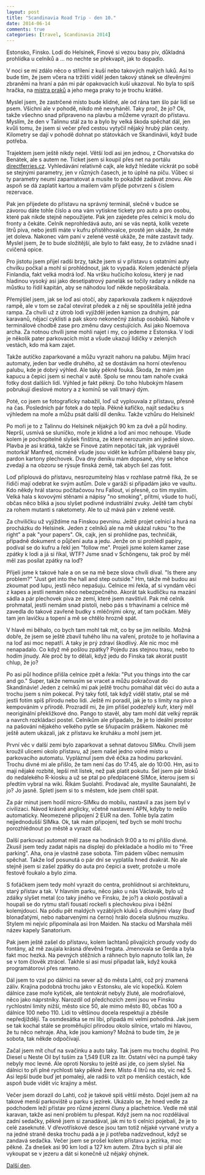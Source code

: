 ```yaml
---
layout: post
title: "Scandinavia Road Trip - den 10."
date: 2014-06-14
comments: true
categories: [travel, Scandinavia 2014]
---
```


Estonsko, Finsko. Lodí do Helsinek, Finové si vezou basy piv, důkladná prohlídka u celníků a ... no nechte se překvapit, jak to dopadlo.

<!--more-->

V noci se mi zdálo něco o střílení z kuší nebo takových malých luků. Asi to bude tím, že jsem včera na tržišti viděl jeden takový stánek se dřevěnými zbraněmi na hraní a pán mi pár opakovacích kuší ukazoval. No byla to spíš hračka, na [mistra praků](https://www.youtube.com/watch?v=Kb_QgbSnDZk) a jeho mega praky to je trochu krátké.

Myslel jsem, že zastrčené místo bude klidné, ale od rána tam šlo pár lidí se psem. Všichni ale v pohodě, nikdo mě nevyháněl. Taky proč, že jo? Ok, takže všechno snad připraveno na plavbu a můžeme vyrazit do přístavu. Myslím, že den v Talinnu stál za to a bylo by velká škoda spěchat dál, jen kvůli tomu, že jsem si večer před cestou vytyčil nějaký hrubý plán cesty. Kilometry se dají v pohodě dohnat po státovkách ve Skandinávii, když bude potřeba.

Trajektem jsem ještě nikdy nejel. Větší lodí asi jen jednou, z Chorvatska do Benátek, ale s autem ne. Ticket jsem si koupil přes net na portálu [directferries.cz](http://directferries.cz/). Vyhledávání relativně cajk, ale když hledáte víckrát po sobě se stejnými parametry, jen v různých časech, je to úplně na piču. Vůbec si ty parametry neumí zapamatovat a musíte to pokaždé zadávat znovu. Ale aspoň se dá zaplatit kartou a mailem vám přijde potvrzení s číslem rezervace.

Pak jen přijedete do přístavu na správný terminál, slečně v budce se závorou dáte tohle číslo a ona vám vytiskne tickety pro auto a pro osobu, které pak nikde stejně nepoužijete. Pak jen zajedete přes celnici k molu do fronty a čekáte. Celník neprohledává auto, ani se vás neptá, kolik vezete litrů piva, nebo jestli máte v kufru přistěhovalce, prostě jen ukáže, že máte jet doleva. Nakonec vám paní v zelené vestě ukáže, že máte zastavit tady. Myslel jsem, že to bude složitější, ale bylo to fakt easy, že to zvládne snad i cvičená opice.

Pro jistotu jsem přijel radši brzy, takže jsem si v přístavu s ostatními auty chvilku počkal a mohl si prohlédnout, jak to vypadá. Kolem jedenácté přijela Finlandia, fakt velká modrá loď. Na vršku hučícího kolosu, který je nad hladinou vysoký asi jako desetipatrový panelák se točily radary a někde na můstku to řídil kapitán, aby se náhodou loď někde nepoškrábala.

Přemýšlel jsem, jak se loď asi otočí, aby zaparkovala zadkem k nájezdové rampě, ale v tom se začal otevírat předek a z něj se spouštěla ještě jedna rampa. Za chvíli už z útrob lodi vyjížděl jeden kamion za druhým, pár karavanů, nějací cyklisti a pak skoro nekonečný zástup osobáků. Nahoře v terminálové chodbě zase pro změnu davy cestujících. Asi jako Noemova archa. Za notnou chvíli jsme mohli najet i my, co jedeme z Estonska. V lodi je několik pater parkovacích míst a všude ukazují lidičky v zelených vestách, kdo má kam zajet.

Takže autíčko zaparkované a můžu vyrazit nahoru na palubu. Míjím hrací automaty, jeden bar vedle druhého, až se dostávám na horní otevřenou palubu, kde je dobrý výhled. Ale taky pěkně fouká. Škoda, že mám jen kapucu a čepici jsem si nechal v autě. Spolu se mnou tam nahoře cvaká fotky dost dalších lidí. Výhled je fakt pěkný. Do toho hlubokým hlasem pobrukují dieslové motory a z komínů se valí tmavý dým.

Poté, co jsem se fotograficky nabažil, loď už vyplouvala z přístavu, přesně na čas. Posledních pár fotek a do tepla. Pěkně kafíčko, najít sedačku s výhledem na moře a můžu psát další díl deníku. Takže vzhůru do Helsinek!

Po moři je to z Talinnu do Helsinek nějakých 90 km za dvě a půl hodiny. Neprší, usmívá se sluníčko, moře je klidné a loď ani moc nehoupe. Všude kolem je pochopitelně slyšek finština, ze které nerozumím ani jediné slovo. Plavba je asi krátká, takže se Finové zatím nepotácí tak, jak vyprávěl motorkář Manfred, nicméně všude jsou vidět ke kufrům přibalené basy piv, pardon kartony plechovek. Dva dny deníku mám dopsané, vlny se lehce zvedají a na obzoru se rýsuje finská země, tak abych šel zas fotit.

Loď připlouvá do přístavu, nesrozumitelný hlas v rozhlase patrně říká, že se řidiči mají odebrat ke svým autům. Dole v garáži si připadám jako ve vaultu. Kdo někdy hrál starou počítačovou hru Fallout, ví přesně, co tím myslím. Velká hala s kovovými stěnami a nápisy "no smoking", přítmí, všude to hučí, občas něco bliká a jsou slyšet podivné industriální zvuky. Ještě tam chybí za rohem mutanti s raketomety. Ale to už mává pán v zelené vestě.

Za chviličku už vyjíždíme na Finskou pevninu. Ještě projet celnicí a hurá na procházku do Helsinek. Jeden z celníků ale na mě ukázal rukou "to the right" a pak "your papers". Ok, cajk, jen si prohlídne pas, techničák, případně dokument o půjčení auta a jedu. Jenže on si prohlédl papíry, podíval se do kufru a řekl jen "follow me". Projeli jsme kolem kamer zase zpátky k lodi a já si říkal, WTF? Jsme snad v Schöngenu, tak proč by měl měl zas posílat zpátky na loď?

Přijeli jsme k takové hale a on se na mě beze slova chvíli díval. "Is there any problem?" "Just get into the hall and step outside." Hm, takže mě budou asi zkoumat pod lupu, jestli něco nepašuju. Celnice mi řekla, ať si vyndám věci z kapes a jestli nemám něco nebezpečného. Akorát tak kudličku na mazání sádla a pár plechovek piva ze zemí, které jsem navštívil. Pak mě celník prohmatal, jestli nemám snad pistoli, nebo pás s trhavinami a celnice mě zavedla do takové zavřené budky s mléčnými okny, ať tam počkám. Měly tam jen lavičku a topení a mě se chtělo hrozně spát.

V hlavě mi běhalo, co bych tam mohl tak mít, co by se jim nelíbilo. Možná dobře, že jsem se ještě zbavil tuhého lihu na vaření, protože to je hořlavina a na loď asi moc nepatří. A taky je prý zdraví škodlivý. Ale nic moc mě nenapadalo. Co když mě pošlou zpátky? Pojedu zas stejnou trasu, nebo to hodím jinudy. Ale proč by to dělali, když jedu do Finska tak akorát pustit chlup, že jo?

Po asi půl hodince přišla celnice zpět a řekla: "Put you things into the car and go." Super, takže nemusím se vracet a můžu pokračovat do Skandinávie! Jeden z celníků mi pak ještě trochu pomáhal dát věci do auta a trochu jsem s ním pokecal. Prý taky fotil, tak když viděl stativ, ptal se mě jestli fotím spíš přírodu nebo lidi. Ještě mi poradil, jak je to s limity na pivo a kempováním v přírodě. Prozradil mi, že jim přišel podezřelý kufr, který měl neoriginální překližkové dno. Pango to stavěl, aby tam mohl dát velký reprák a navrch rozkládací postel. Celníkům ale připadalo, že je to ideální prostor na pašování nějakého velkého pytle se šňupacím práškem. Nakonec mě ještě autem ukázali, jak z přístavu ke kruháku a mohl jsem jet.

První věc v další zemi bylo zaparkovat a sehnat datovou SIMku. Chvíli jsem kroužil ulicemi okolo přístavu, až jsem našel jedno volné místo u parkovacího automatu. Vypláznul jsem dvě éčka za hodinu parkování. Trochu divné mi ale přišlo, že tam není čas do 17:45, ale do 10:00. Hm, asi to mají nějaké rozbité, lepší mít lístek, než pak platit pokutu. Šel jsem pár bloků do nedalekého R-kiosku a už se ptal po předplacené SIMce, kterou jsem si předtím vybral na wiki. Říkám Suolahti. Prodavač ale, myslíte Saunalahti, že jo? Jo jasně. Spletl jsem si to s městem, kde jsem chtěl spát.

Za pár minut jsem hodil micro-SIMku do mobilu, nastavil a zas jsem byl v civilizaci. Návod krásně anglicky, včetně nastavení APN, kdyby to nešlo automaticky. Neomezené připojení 2 EUR na den. Tohle byla zatím nejjednodušší SIMka. Ok, tak mám připojení, teď bych se mohl trochu porozhlédnout po městě a vyrazit dál.

Další parkovací automat měl zase na hodinách 9:00 a to mi přišlo divné. Zkusil jsem tedy zadat nápis na displeji do překladače a hodilo mi to "Free parking". Aha, ona je vlastně zase sobota. Tím pádem vůbec nemusím spěchat. Takže loď posunutá o pár dní se vyplatila hned dvakrát. No ale stejně jsem si zašel zpátky do auta pro čepici a svetr, protože u moře festově foukalo a bylo zima.

S foťáčkem jsem tedy mohl vyrazit do centra, prohlídnout si architekturu, starý přístav a tak. V hlavním parku, něco jako u nás Václavák, bylo už zdálky slyšet metal (co taky jiného ve Finsku, že jo?) a okolo postávali a houpali se do rytmu staří fousatí rockeři s plechovkou piva i běžní kolemjdoucí. Na pódiu pět maldých vyzáblých kluků s dlouhými vlasy (buď blonaďatými, nebo nabarvenými na černo) hrálo docela slušnou muziku. Stylem mi nejvíc připomínala asi Iron Maiden. Na stacku od Marshala měli název kapely Sanatorium.

Pak jsem ještě zašel do přístavu, kolem lachtanů plivajících proudy vody do fontány, až mě zaujala krásná dřevěná fregata. Jmenovala se Gerda a byla fakt moc hezká. Na pevných stěžních a ráhnech bylo napnuto tolik lan, že se v tom člověk ztrácel. Takhle si asi musí připadat laik, když kouká programátorovi přes rameno.

Dál jsem to vzal po dálnici na sever až do města Lahti, což prý znamená záliv. Krajina podobná trochu jako v Estonsku, ale víc kopečků. Kolem dálnice zase moře kytiček, ale tentokrát nebyly žluté, ale modrofialové, něco jako náprstníky. Narozdíl od předchozích zemí jsou ve Finsku rychlostní limity nižší, město sice 50, ale mimo město 80, občas 100 a dálnice 100 nebo 110. Lidi to většinou docela respektují a zběsile nepředjíždějí. Ta osmdesátka se mi líbí, připadá mi velmi pohodlná. Jak jsem se tak kochal stále se proměňující přírodou okolo silnice, vrtalo mi hlavou, že tu něco nehraje. Aha, kde jsou kamiony? Možná to bude tím, že je sobota, tak někde odpočívají.

Začal jsem mít chuť na svačinku a auto taky. Tak jsem mu trochu doplnil. Pro Diesel u Neste Oil byl tuším za 1,549 EUR za litr. Ostatní věci na pumpě taky nebyly moc levné. Ale oproti Norsku to ještě asi jde, co jsem slyšel. Na dálnici to při plné rychlosti taky pěkně žere. Místo 4 litrů na sto, víc než 5. Asi lepší bude buď jet pomaleji, ale radši to vzít po menších cestách, kde aspoň bude vidět víc krajiny a měst.

Večer jsem dorazil do Lahti, což je takové spíš větší město. Dojel jsem až na takové menší parkoviště u parku s jezírek. Ukázalo se, že hned vedle za podchodem leží přístav pro různé jezerní čluny a plachetnice. Vedle mě stál karavan, takže asi není problém tu přespat. Když jsem na noc rozdělával zadní sedačky, pěkně jsem si zanadával, jak mi to ti celníci pojebali, že je to celé zaseknuté. V dřevotřískové desce jsou tam totiž nějaké vyrvané vruty a na jedné straně deska trochu padá a je ji potřeba nadzvednout, když se zandavá sedačka. Večer jsem se prošel kolem přístavu a jezírka, moc pěkné. Za dnešek asi 90 km lodí a 127 km autem. Zítra bych si přál ale vykoupat se v jezeru a dát si konečně už nějaký ohýnek.

[Další den](/blog/2014/scandinavia-road-trip-day-11/).
